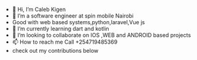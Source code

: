 - 👋 Hi, I’m Caleb Kigen
- 👀 I’m a software engineer at spin mobile Nairobi 
- Good with web based systems,python,laravel,Vue js 
- 🌱 I’m currently learning dart and kotlin 
- 💞️ I’m looking to collaborate on IOS ,WEB and ANDROID based projects
- 📫 How to reach me Call +254719485369
- check out my contributions below

<!---
Geekigen/Geekigen is a ✨ special ✨ repository because its `README.md` (this file) appears on your GitHub profile.
You can click the Preview link to take a look at your changes.
--->
